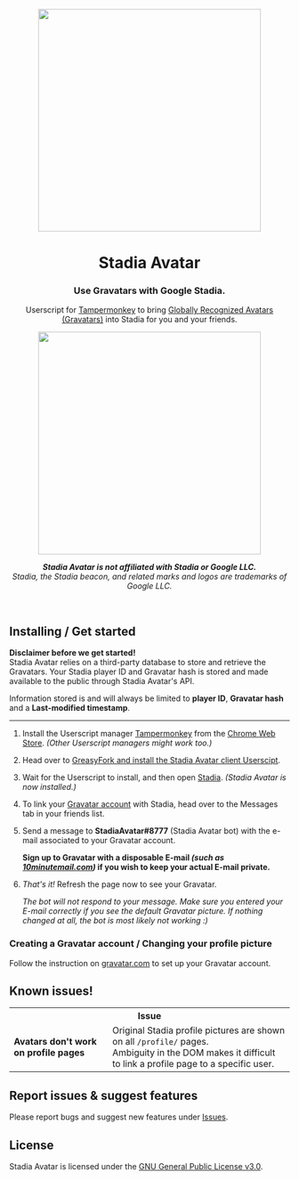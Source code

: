 <p align="center">
  <img width="400" src="https://www.presse-citron.net/app/uploads/2020/03/logo-stadia.png"/>
</p>
<h1 align="center">Stadia Avatar</h1>
<h3 align="center">Use Gravatars with Google Stadia.</h2>
<p align="center">Userscript for <a href="https://chrome.google.com/webstore/detail/tampermonkey/dhdgffkkebhmkfjojejmpbldmpobfkfo">Tampermonkey</a> to bring <a href="http://en.gravatar.com/">Globally Recognized Avatars (Gravatars)</a> into Stadia for you and your friends.</p>
<p align="center">
  <img height="400" src="https://i.imgur.com/4ubZbTr.png"/>
</p>
<p align="center"><i><strong>Stadia Avatar is not affiliated with Stadia or Google LLC.</strong><br>Stadia, the Stadia beacon, and related marks and logos are trademarks of Google LLC.</i></p>
<p>&nbsp;</p>
<h2>Installing / Get started</h2>
<p><strong>Disclaimer before we get started!</strong><br>Stadia Avatar relies on a third-party database to store and retrieve the Gravatars. Your Stadia player ID and Gravatar hash is stored and made available to the public through Stadia Avatar's API.</p>
<p>Information stored is and will always be limited to <strong>player ID</strong>, <strong>Gravatar hash</strong> and a <strong>Last-modified timestamp</strong>.</p>
<hr>
<ol>
<li><p>Install the Userscript manager <a href="https://chrome.google.com/webstore/detail/tampermonkey/dhdgffkkebhmkfjojejmpbldmpobfkfo">Tampermonkey</a> from the <a href="https://chrome.google.com/webstore/detail/tampermonkey/dhdgffkkebhmkfjojejmpbldmpobfkfo">Chrome Web Store</a>. <i>(Other Userscript managers might work too.)</i></p>
<li><p>Head over to <a href="https://greasyfork.org/en/scripts/421251-stadia-avatars">GreasyFork and install the Stadia Avatar client Userscipt</a>.</p>
<li><p>Wait for the Userscript to install, and then open <a href="http://stadia.com/">Stadia</a>. <i>(Stadia Avatar is now installed.)</i></p>
<li><p>To link your <a href="#creating-a-gravatar-account--changing-your-profile-picture">Gravatar account</a> with Stadia, head over to the Messages tab in your friends list.</p>
<li><p>Send a message to <strong>StadiaAvatar#8777</strong> (Stadia Avatar bot) with the e-mail associated to your Gravatar account.</p><p><strong>Sign up to Gravatar with a disposable E-mail <i>(such as <a href="https://10minutemail.com/">10minutemail.com</a>)</i> if you wish to keep your actual E-mail private.</strong></p>
<li><p><i>That's it!</i> Refresh the page now to see your Gravatar.</p>
<p><i>The bot will not respond to your message. Make sure you entered your E-mail correctly if you see the default Gravatar picture. If nothing changed at all, the bot is most likely not working :)</i></p>
</ol>
<h3>Creating a Gravatar account / Changing your profile picture</h3>
<p>Follow the instruction on <a href="http://en.gravatar.com/">gravatar.com</a> to set up your Gravatar account.</p>
<h2>Known issues!</h2>
<table>
  <tr><th colspan=2>Issue</th></tr>
  </tr><td><strong>Avatars don't work on profile pages</strong></td><td>Original Stadia profile pictures are shown on all <code>/profile/</code> pages.<br>Ambiguity in the DOM makes it difficult to link a profile page to a specific user.</td></tr>
</table>
<h2>Report issues & suggest features</h2>
<p>Please report bugs and suggest new features under <a href="https://github.com/VictorWesterlund/stadia-avatar/issues">Issues</a>.</p>
<h2>License</h2>
<p>Stadia Avatar is licensed under the <a href="https://github.com/VictorWesterlund/stadia-avatar/blob/master/LICENSE">GNU General Public License v3.0</a>.</p>
